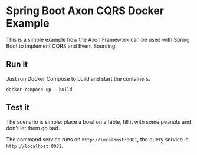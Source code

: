 # Spring Boot Axon CQRS Docker Example
This is a simple example how the Axon Framework can be used with Spring Boot to implement CQRS and Event Sourcing.

## Run it
Just run Docker Compose to build and start the containers.
```
docker-compose up --build
```

## Test it
The scenario is simple: place a bowl on a table, fill it with some peanuts and don't let them go bad.

The command service runs on `http://localhost:8081`, the query service in `http://localhost:8082`.
